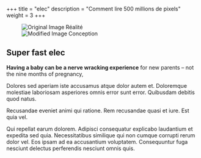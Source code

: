 +++
title =  "elec"
description = "Comment lire 500 millions de pixels"
weight = 3
+++

<figure class="cd-image-container">
   <img src="img/carte-elec-photo.png" alt="Original Image">
   <span class="cd-image-label" data-type="original">Réalité</span>
   <div class="cd-resize-img"> 
      <img src="img/carte-elec-art.png" alt="Modified Image">
      <span class="cd-image-label" data-type="modified">Conception</span>
   </div>
   <span class="cd-handle"></span> 
</figure> 


<h2>Super fast elec</h2>

<p class="blurb"><strong>Having a baby can be a nerve wracking experience</strong> for new parents – not the nine months of pregnancy,</p>

<article>
<p>Dolores sed aperiam iste accusamus atque dolor autem et. Doloremque molestiae laboriosam asperiores omnis error sunt error. Quibusdam debitis quod natus.</p>
 
<p>Recusandae eveniet animi qui ratione. Rem recusandae quasi et iure. Est quia vel.</p>
 
<p>Qui repellat earum dolorem. Adipisci consequatur explicabo laudantium et expedita sed quia. Necessitatibus similique qui non cumque corrupti rerum dolor vel. Eos ipsam ad ea accusantium voluptatem. Consequuntur fuga nesciunt delectus perferendis nesciunt omnis quis.</p>

</article>